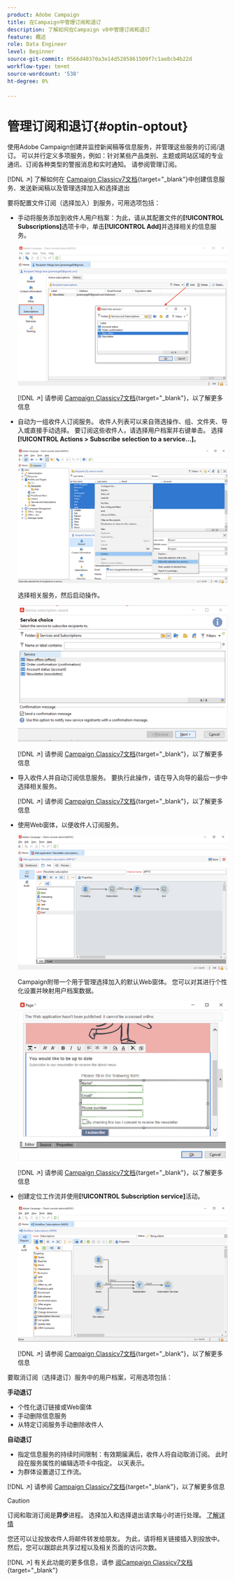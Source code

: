 ```yaml
---
product: Adobe Campaign
title: 在Campaign中管理订阅和退订
description: 了解如何在Campaign v8中管理订阅和退订
feature: 概述
role: Data Engineer
level: Beginner
source-git-commit: 0566d40370a3e14d5205861509f7c1ae8cb4b22d
workflow-type: tm+mt
source-wordcount: '538'
ht-degree: 0%

---
```


# 管理订阅和退订{#optin-optout}

使用Adobe Campaign创建并监控新闻稿等信息服务，并管理这些服务的订阅/退订。 可以并行定义多项服务，例如：针对某些产品类别、主题或网站区域的专业通讯、订阅各种类型的警报消息和实时通知。 请参阅管理订阅。

[!DNL :arrow_upper_right:] 了解如何在 [Campaign Classicv7文档](https://experienceleague.adobe.com/docs/campaign-classic/using/sending-messages/subscriptions-and-referrals/managing-subscriptions.html){target=&quot;_blank&quot;}中创建信息服务、发送新闻稿以及管理选择加入和选择退出

要将配置文件订阅（选择加入）到服务，可用选项包括：

* 手动将服务添加到收件人用户档案：为此，请从其配置文件的&#x200B;**[!UICONTROL Subscriptions]**&#x200B;选项卡中，单击&#x200B;**[!UICONTROL Add]**&#x200B;并选择相关的信息服务。

   ![](assets/subscribe-to-a-service.png)

   [!DNL :arrow_upper_right:] 请参阅 [Campaign Classicv7文档](https://experienceleague.adobe.com/docs/campaign-classic/using/getting-started/profile-management/editing-a-profile.html?lang=en#deliveries-tab){target=&quot;_blank&quot;}，以了解更多信息

* 自动为一组收件人订阅服务。 收件人列表可以来自筛选操作、组、文件夹、导入或直接手动选择。 要订阅这些收件人，请选择用户档案并右键单击。 选择 **[!UICONTROL Actions > Subscribe selection to a service...]**。

   ![](assets/subscribe-selection.png)

   选择相关服务，然后启动操作。

   ![](assets/subscribe-confirm.png)

   [!DNL :arrow_upper_right:] 请参阅 [Campaign Classicv7文档](https://experienceleague.adobe.com/docs/campaign-classic/using/getting-started/profile-management/editing-a-profile.html?lang=en#deliveries-tab){target=&quot;_blank&quot;}，以了解更多信息


* 导入收件人并自动订阅信息服务。 要执行此操作，请在导入向导的最后一步中选择相关服务。

   [!DNL :arrow_upper_right:] 请参阅 [Campaign Classicv7文档](https://experienceleague.adobe.com/docs/campaign-classic/using/getting-started/importing-and-exporting-data/generic-imports-exports/executing-import-jobs.html?lang=en#step-5---additional-step-when-importing-recipients){target=&quot;_blank&quot;}，以了解更多信息

* 使用Web窗体，以便收件人订阅服务。

   ![](assets/opt-in-webapp.png)

   Campaign附带一个用于管理选择加入的默认Web窗体。 您可以对其进行个性化设置并映射用户档案数据。

   ![](assets/web-app.png)

   [!DNL :arrow_upper_right:] 请参阅 [Campaign Classicv7文档](https://experienceleague.adobe.com/docs/campaign-classic/using/designing-content/web-forms/use-cases--web-forms.html?lang=en#create-a-subscription--form-with-double-opt-in){target=&quot;_blank&quot;}，以了解更多信息


* 创建定位工作流并使用&#x200B;**[!UICONTROL Subscription service]**&#x200B;活动。

   ![](assets/wf-subscription.png)

   [!DNL :arrow_upper_right:] 请参阅 [Campaign Classicv7文档](https://experienceleague.adobe.com/docs/campaign-classic/using/automating-with-workflows/targeting-activities/subscription-services.html?lang=en#example--subscribe-a-list-of-recipients-to-a-newsletter){target=&quot;_blank&quot;}，以了解更多信息

要取消订阅（选择退订）服务中的用户档案，可用选项包括：

**手动退订**

* 个性化退订链接或Web窗体
* 手动删除信息服务
* 从特定订阅服务手动删除收件人

**自动退订**

* 指定信息服务的持续时间限制：有效期届满后，收件人将自动取消订阅。 此时段在服务属性的编辑选项卡中指定。 以天表示。
* 为群体设置退订工作流。

[!DNL :arrow_upper_right:] 请参阅 [Campaign Classicv7文档](https://experienceleague.adobe.com/docs/campaign-classic/using/sending-messages/subscriptions-and-referrals/managing-subscriptions.html?lang=en#unsubscribing-a-recipient-from-a-service){target=&quot;_blank&quot;}，以了解更多信息


>[!CAUTION]
>
>订阅和取消订阅是&#x200B;**异步**&#x200B;进程。 选择加入和选择退出请求每小时进行处理。 [了解详情](../dev/new-apis.md#sub-apis)

您还可以让投放收件人将邮件转发给朋友。 为此，请将相关链接插入到投放中。 然后，您可以跟踪此共享过程以及相关页面的访问次数。

[!DNL :arrow_upper_right:] 有关此功能的更多信息，请参 [阅Campaign Classicv7文档](https://experienceleague.adobe.com/docs/campaign-classic/using/sending-messages/subscriptions-and-referrals/viral-and-social-marketing.html?lang=en#viral-marketing--forward-to-a-friend){target=&quot;_blank&quot;}